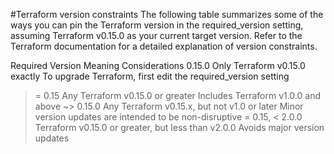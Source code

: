 #Terraform version constraints
The following table summarizes some of the ways you can pin the Terraform version in the required_version setting, assuming Terraform v0.15.0 as your current target version. Refer to the Terraform documentation for a detailed explanation of version constraints.

Required Version	Meaning	Considerations
0.15.0	Only Terraform v0.15.0 exactly	To upgrade Terraform, first edit the required_version setting
>= 0.15	Any Terraform v0.15.0 or greater	Includes Terraform v1.0.0 and above
~> 0.15.0	Any Terraform v0.15.x, but not v1.0 or later	Minor version updates are intended to be non-disruptive
>= 0.15, < 2.0.0	Terraform v0.15.0 or greater, but less than v2.0.0	Avoids major version updates
